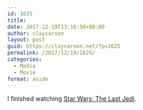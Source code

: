 ```yaml
---
id: 1625
title: 
date: 2017-12-19T13:16:58+00:00
author: claycarson
layout: post
guid: https://claycarson.net/?p=1625
permalink: /2017/12/19/1625/
categories:
  - Media
  - Movie
format: aside
---
```

I finished watching [Star Wars: The Last Jedi](http://imdb.com/title/tt2527336/).